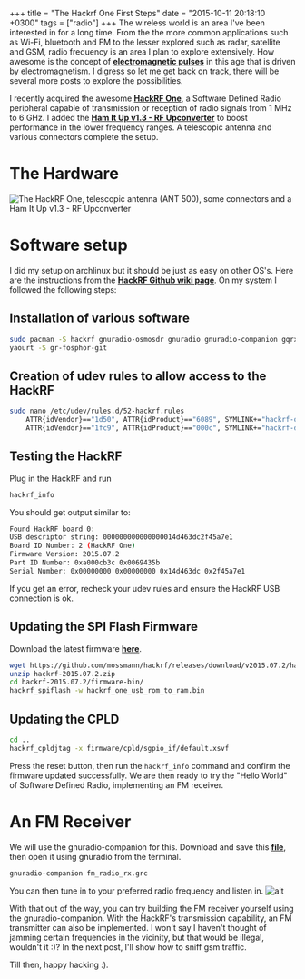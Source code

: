 +++
title = "The Hackrf One First Steps"
date = "2015-10-11 20:18:10 +0300"
tags = ["radio"]
+++
The wireless world is an area I've been interested in for a long time. From the the more common applications such as Wi-Fi, bluetooth and FM to the lesser explored such as radar, satellite and GSM, radio frequency is an area I plan to explore extensively. How awesome is the concept of [**electromagnetic pulses**](https://en.wikipedia.org/wiki/Electromagnetic_pulse) in this age that is driven by electromagnetism. I digress so let me get back on track, there will be several more posts to explore the possibilities.

<!--more-->

I recently acquired the awesome [**HackRF One**](https://greatscottgadgets.com/hackrf/), a Software Defined Radio peripheral capable of transmission or reception of radio signals from 1 MHz to 6 GHz. I added the [**Ham It Up v1.3 - RF Upconverter**](http://www.nooelec.com/store/ham-it-up.html) to boost performance in the lower frequency ranges. A telescopic antenna and various connectors complete the setup.

# The Hardware
![The HackRF One, telescopic antenna (ANT 500), some connectors and a Ham It Up v1.3 - RF Upconverter](/images/hackrf_hardware.JPG)

# Software setup
I did my setup on archlinux but it should be just as easy on other OS's. Here are the instructions from the [**HackRF Github wiki page**](https://github.com/mossmann/hackrf/wiki/Operating-System-Tips).
On my system I followed the following steps:

## Installation of various software

```bash
sudo pacman -S hackrf gnuradio-osmosdr gnuradio gnuradio-companion gqrx
yaourt -S gr-fosphor-git
```
## Creation of udev rules to allow access to the HackRF

```bash
sudo nano /etc/udev/rules.d/52-hackrf.rules
	ATTR{idVendor}=="1d50", ATTR{idProduct}=="6089", SYMLINK+="hackrf-one-%k", MODE="660", TAG+="uaccess"
	ATTR{idVendor}=="1fc9", ATTR{idProduct}=="000c", SYMLINK+="hackrf-dfu-%k", MODE="660", TAG+="uaccess"
```
## Testing the HackRF
Plug in the HackRF and run
```bash
hackrf_info
```
You should get output similar to:
```bash
Found HackRF board 0:
USB descriptor string: 000000000000000014d463dc2f45a7e1
Board ID Number: 2 (HackRF One)
Firmware Version: 2015.07.2
Part ID Number: 0xa000cb3c 0x0069435b
Serial Number: 0x00000000 0x00000000 0x14d463dc 0x2f45a7e1
```
If you get an error, recheck your udev rules and ensure the HackRF USB connection is ok.

## Updating the SPI Flash Firmware
Download the latest firmware [**here**](https://github.com/mossmann/hackrf/releases/tag/v2015.07.2).
```bash
wget https://github.com/mossmann/hackrf/releases/download/v2015.07.2/hackrf-2015.07.2.zip
unzip hackrf-2015.07.2.zip 
cd hackrf-2015.07.2/firmware-bin/
hackrf_spiflash -w hackrf_one_usb_rom_to_ram.bin
```
## Updating the CPLD
```bash
cd ..
hackrf_cpldjtag -x firmware/cpld/sgpio_if/default.xsvf
```
Press the reset button, then run the `hackrf_info` command and confirm the firmware updated successfully.
We are then ready to try the "Hello World" of Software Defined Radio, implementing an FM receiver.

# An FM Receiver
We will use the gnuradio-companion for this.
Download and save this [**file**](https://raw.githubusercontent.com/rrobotics/hackrf-tests/master/fm_radio/fm_radio_rx.grc), then open it using gnuradio from the terminal.
```bash
gnuradio-companion fm_radio_rx.grc
```
You can then tune in to your preferred radio frequency and listen in.
![alt](/images/fm_receiver.png)

With that out of the way, you can try building the FM receiver yourself using the gnuradio-companion.
With the HackRF's transmission capability, an FM transmitter can also be implemented. I won't say I haven't thought of jamming certain frequencies in the vicinity, but that would be illegal, wouldn't it :)?
In the next post, I'll show how to sniff gsm traffic.

Till then, happy hacking :).
